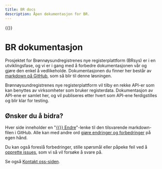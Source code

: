 ```yaml
---
title: BR docs
description: Åpen dokumentasjon for BR.
---
```


{{<docs-logo>}}

# BR dokumentasjon

Prosjektet for Brønnøysundregistrenes nye registerplattform (BRsys) er i en utviklingsfase,
og vi er i gang med å forbedre dokumentasjonen vår og gjøre den enkel å vedlikeholde.
Dokumentasjonen du finner her består av [markdown på GitHub](https://github.com/brreg/docs/tree/master/content),
som så blir til denne løsningen.

Brønnøysundregistrenes nye registerplattform vil tilby en rekke API-er som kan benyttes av virksomheter som bruker registerdata.
Dokumentasjon av API-ene er samlet her, og vil publiseres etter hvert som API-ene ferdigstilles og blir klar for testing.

## Ønsker du å bidra?

Hver side inneholder en "[{{<icon fa-code-fork>}} Endre](https://github.com/brreg/docs/blob/master/content/_index.md)"-lenke
til den tilsvarende markdown-filen i GitHub.
Alle kan med andre ord [gjøre endringer og forbedringer](https://help.github.com/articles/editing-files-in-another-user-s-repository/) på egen hånd.

Du kan også foreslå forbedringer, stille spørsmål eller påpeke feil ved å [opprette issues](https://github.com/brreg/docs/issues),
som vi så vil forsøke å svare på.

Se også [Kontakt oss-siden](generelt/kontakt-oss).
